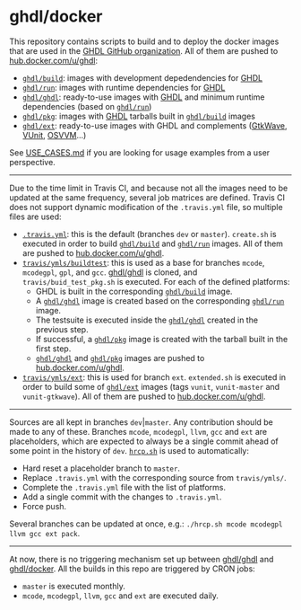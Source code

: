 # ghdl/docker

This repository contains scripts to build and to deploy the docker images that are used in the [GHDL GitHub organization](https://github.com/ghdl).
All of them are pushed to [hub.docker.com/u/ghdl](https://hub.docker.com/u/ghdl/):

- [`ghdl/build`](https://hub.docker.com/r/ghdl/build/): images with development depedendencies for [GHDL](https://github.com/ghdl/ghdl)
- [`ghdl/run`](https://hub.docker.com/r/ghdl/run/): images with runtime dependencies for [GHDL](https://github.com/ghdl/ghdl)
- [`ghdl/ghdl`](https://hub.docker.com/r/ghdl/ghdl/): ready-to-use images with [GHDL](https://github.com/ghdl/ghdl) and minimum runtime dependencies (based on [`ghdl/run`](https://hub.docker.com/r/ghdl/run/))
- [`ghdl/pkg`](https://hub.docker.com/r/ghdl/pkg/): images with [GHDL](https://github.com/ghdl/ghdl) tarballs built in [`ghdl/build`](https://hub.docker.com/r/ghdl/build/) images
- [`ghdl/ext`](https://hub.docker.com/r/ghdl/ext/): ready-to-use images with GHDL and complements ([GtkWave](http://gtkwave.sourceforge.net/), [VUnit](https://vunit.github.io/), [OSVVM](http://osvvm.org/)...)

See [USE_CASES.md](./USE_CASES.md) if you are looking for usage examples from a user perspective.

---

Due to the time limit in Travis CI, and because not all the images need to be updated at the same frequency, several job matrices are defined. Travis CI does not support dynamic modification of the `.travis.yml` file, so multiple files are used:

- [`.travis.yml`](./.travis.yml): this is the default (branches `dev` or `master`). `create.sh` is executed in order to build [`ghdl/build`](https://hub.docker.com/r/ghdl/build/) and [`ghdl/run`](https://hub.docker.com/r/ghdl/run/) images. All of them are pushed to [hub.docker.com/u/ghdl](https://hub.docker.com/u/ghdl/).
- [`travis/ymls/buildtest`](./travis/ymls/buildtest): this is used as a base for branches `mcode`, `mcodegpl`, `gpl`, and `gcc`. [ghdl/ghdl](https://github.com/ghdl/ghdl) is cloned, and `travis/buid_test_pkg.sh` is executed. For each of the defined platforms:
  - GHDL is built in the corresponding [`ghdl/build`](https://hub.docker.com/r/ghdl/build/) image.
  - A [`ghdl/ghdl`](https://hub.docker.com/r/ghdl/ghdl/) image is created based on the corresponding [`ghdl/run`](https://hub.docker.com/r/ghdl/run/) image.
  - The testsuite is executed inside the [`ghdl/ghdl`](https://hub.docker.com/r/ghdl/ghdl/) created in the previous step.
  - If successful, a [`ghdl/pkg`](https://hub.docker.com/r/ghdl/pkg/) image is created with the tarball built in the first step.
  - [`ghdl/ghdl`](https://hub.docker.com/r/ghdl/ghdl/) and [`ghdl/pkg`](https://hub.docker.com/r/ghdl/pkg/) images are pushed to [hub.docker.com/u/ghdl](https://hub.docker.com/u/ghdl/).
- [`travis/ymls/ext`](./travis/ymls/ext): this is used for branch `ext`. `extended.sh` is executed in order to build some of [`ghdl/ext`](https://hub.docker.com/r/ghdl/ext/) images (tags `vunit`, `vunit-master` and `vunit-gtkwave`). All of them are pushed to [hub.docker.com/u/ghdl](https://hub.docker.com/u/ghdl/).

---

Sources are all kept in branches `dev`|`master`. Any contribution should be made to any of these. Branches `mcode`, `mcodegpl`, `llvm`, `gcc` and `ext` are placeholders, which are expected to always be a single commit ahead of some point in the history of `dev`. [`hrcp.sh`](./hrcp.sh) is used to automatically:

- Hard reset a placeholder branch to `master`.
- Replace `.travis.yml` with the corresponding source from `travis/ymls/`.
- Complete the `.travis.yml` file with the list of platforms.
- Add a single commit with the changes to `.travis.yml`.
- Force push.

Several branches can be updated at once, e.g.: `./hrcp.sh mcode mcodegpl llvm gcc ext pack`.

---

At now, there is no triggering mechanism set up between [ghdl/ghdl](https://github.com/ghdl/ghdl) and [ghdl/docker](https://github.com/ghdl/docker). All the builds in this repo are triggered by CRON jobs:

- `master` is executed monthly.
- `mcode`, `mcodegpl`, `llvm`, `gcc` and `ext` are executed daily.
